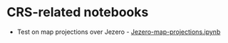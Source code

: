 # CRS-related notebooks

* Test on map projections over Jezero - [Jezero-map-projections.ipynb](Jezero-map-projections.ipynb)
